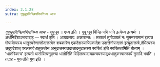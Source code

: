 ```yaml
---
index: 3.1.28
sutra: गुपूधूपविच्छिपणिपनिभ्य आयः

---
```

_गुपूधूपविच्छिपणिपनिभ्य आयः_ - गुपूधूप । एभ्य इति । गुपू धूप विच्छि पणि पनि इत्येभ्य इत्यर्थः । अर्थनिर्देशाऽभावादाह —  स्वार्थ इति । आयप्रत्ययः अकारान्तः । तत्फलं तुगोपायतं नः सुमनस्यमान॑ इत्यत्र गोपायेत्यस्य धातुस्वरेणान्तोदात्तत्वेन शबकारेण एकदेशस्यापिएकादेश उदात्तेनोपादात्तः॑ इत्युदात्तत्वे,त॑मित्यस्य अदुपदेशात् परलसार्वधातुकत्वेन अनुदात्तस्यउदात्तादनुदात्तस्य स्वरितः॑ इति स्वरितत्वमिति बोध्यम् । 'धातोरेकाच' इत्यतो धातोरित्यनुवृत्त्या धातोरिति विहितत्वादायप्रत्ययस्याद्र्धधातुकत्त्वात्कार्यं गुणादि भवति । तदाह - पुगन्तेति गुण इति ।